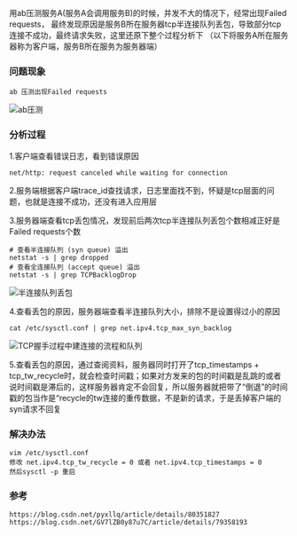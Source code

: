 用ab压测服务A(服务A会调用服务B)的时候，并发不大的情况下，经常出现Failed requests，
最终发现原因是服务B所在服务器tcp半连接队列丢包，导致部分tcp连接不成功，最终请求失败，这里还原下整个过程分析下
（以下将服务A所在服务器称为客户端，服务B所在服务为服务器端）

### 问题现象

```
ab 压测出现Failed requests
```

![ab压测](https://s1.ax1x.com/2020/06/14/tzIm90.md.png)

### 分析过程

1.客户端查看错误日志，看到错误原因

```
net/http: request canceled while waiting for connection
```

2.服务端根据客户端trace_id查找请求，日志里面找不到，怀疑是tcp层面的问题，也就是连接不成功，还没有进入应用层

3.服务器端查看tcp丢包情况，发现前后两次tcp半连接队列丢包个数相减正好是Failed requests个数

```
# 查看半连接队列 (syn queue) 溢出
netstat -s | grep dropped
# 查看全连接队列 (accept queue) 溢出
netstat -s | grep TCPBacklogDrop
```

![半连接队列丢包](https://s1.ax1x.com/2020/06/14/tz4oLQ.md.png)


4.查看丢包的原因，服务器端查看半连接队列大小，排除不是设置得过小的原因

```
cat /etc/sysctl.conf | grep net.ipv4.tcp_max_syn_backlog
```

![TCP握手过程中建连接的流程和队列](https://s1.ax1x.com/2020/06/14/tzWLi6.jpg)


5.查看丢包的原因，通过查阅资料，服务器同时打开了tcp_timestamps + tcp_tw_recycle时，就会检查时间戳；如果对方发来的包的时间戳是乱跳的或者说时间戳是滞后的，这样服务器肯定不会回复，所以服务器就把带了“倒退”的时间戳的包当作是“recycle的tw连接的重传数据，不是新的请求，于是丢掉客户端的syn请求不回复

### 解决办法

```
vim /etc/sysctl.conf 
修改 net.ipv4.tcp_tw_recycle = 0 或者 net.ipv4.tcp_timestamps = 0
然后sysctl -p 重启
```

### 参考

```
https://blog.csdn.net/pyxllq/article/details/80351827
https://blog.csdn.net/GV7lZB0y87u7C/article/details/79358193
```